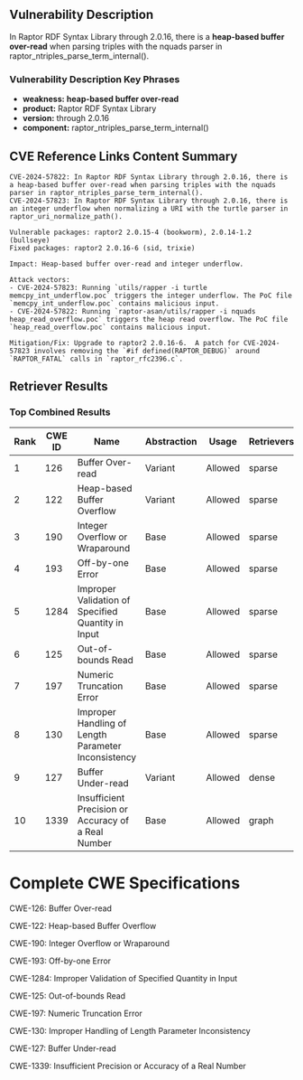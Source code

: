 ## Vulnerability Description
In Raptor RDF Syntax Library through 2.0.16, there is a **heap-based buffer over-read** when parsing triples with the nquads parser in raptor_ntriples_parse_term_internal().

### Vulnerability Description Key Phrases
- **weakness:** **heap-based buffer over-read**
- **product:** Raptor RDF Syntax Library
- **version:** through 2.0.16
- **component:** raptor_ntriples_parse_term_internal()

## CVE Reference Links Content Summary
```
CVE-2024-57822: In Raptor RDF Syntax Library through 2.0.16, there is a heap-based buffer over-read when parsing triples with the nquads parser in raptor_ntriples_parse_term_internal().
CVE-2024-57823: In Raptor RDF Syntax Library through 2.0.16, there is an integer underflow when normalizing a URI with the turtle parser in raptor_uri_normalize_path().

Vulnerable packages: raptor2 2.0.15-4 (bookworm), 2.0.14-1.2 (bullseye)
Fixed packages: raptor2 2.0.16-6 (sid, trixie)

Impact: Heap-based buffer over-read and integer underflow.

Attack vectors:
- CVE-2024-57823: Running `utils/rapper -i turtle memcpy_int_underflow.poc` triggers the integer underflow. The PoC file `memcpy_int_underflow.poc` contains malicious input.
- CVE-2024-57822: Running `raptor-asan/utils/rapper -i nquads heap_read_overflow.poc` triggers the heap read overflow. The PoC file `heap_read_overflow.poc` contains malicious input.

Mitigation/Fix: Upgrade to raptor2 2.0.16-6.  A patch for CVE-2024-57823 involves removing the `#if defined(RAPTOR_DEBUG)` around `RAPTOR_FATAL` calls in `raptor_rfc2396.c`.
```

## Retriever Results

### Top Combined Results

| Rank | CWE ID | Name | Abstraction | Usage  | Retrievers | Individual Scores |
|------|--------|------|-------------|-------|------------|-------------------|
| 1 | 126 | Buffer Over-read | Variant | Allowed | sparse | 0.215 |
| 2 | 122 | Heap-based Buffer Overflow | Variant | Allowed | sparse | 0.183 |
| 3 | 190 | Integer Overflow or Wraparound | Base | Allowed | sparse | 0.182 |
| 4 | 193 | Off-by-one Error | Base | Allowed | sparse | 0.175 |
| 5 | 1284 | Improper Validation of Specified Quantity in Input | Base | Allowed | sparse | 0.172 |
| 6 | 125 | Out-of-bounds Read | Base | Allowed | sparse | 0.165 |
| 7 | 197 | Numeric Truncation Error | Base | Allowed | sparse | 0.154 |
| 8 | 130 | Improper Handling of Length Parameter Inconsistency | Base | Allowed | sparse | 0.154 |
| 9 | 127 | Buffer Under-read | Variant | Allowed | dense | 0.421 |
| 10 | 1339 | Insufficient Precision or Accuracy of a Real Number | Base | Allowed | graph | 0.002 |



# Complete CWE Specifications

CWE-126: Buffer Over-read

CWE-122: Heap-based Buffer Overflow

CWE-190: Integer Overflow or Wraparound

CWE-193: Off-by-one Error

CWE-1284: Improper Validation of Specified Quantity in Input

CWE-125: Out-of-bounds Read

CWE-197: Numeric Truncation Error

CWE-130: Improper Handling of Length Parameter Inconsistency

CWE-127: Buffer Under-read

CWE-1339: Insufficient Precision or Accuracy of a Real Number